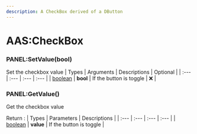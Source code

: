 ```yaml
---
description: A CheckBox derived of a DButton
---
```

# AAS:CheckBox

### PANEL:SetValue(bool)
Set the checkbox value
| Types | Arguments | Descriptions | Optional |
| :--- | :--- | :--- | :--- |
| [boolean](https://www.lua.org/pil/2.2.html) | **bool** | If the button is toggle | ❌ |


### PANEL:GetValue()
Get the checkbox value

Return :
| Types | Parameters | Descriptions |
| :--- | :--- | :--- | :--- |
| [boolean](https://www.lua.org/pil/2.2.html) | **value** | If the button is toggle |